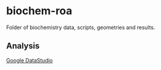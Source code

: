 # biochem-roa
Folder of biochemistry data, scripts, geometries and results.
## Analysis
[Google DataStudio](https://docs.google.com/document/d/1f8uGvlryCMBSIvr7cf_u2t3PJCnLbDI-9QVqSQGA03A/edit#bookmark=id.i5p8y63fjl0n)
